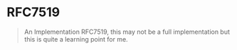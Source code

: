 # RFC7519

> An Implementation RFC7519, this may not be a full implementation but this is quite a learning point for me.
